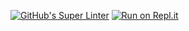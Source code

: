 [![GitHub's Super Linter](https://github.com/ICD20-Digital-Tech-LoganC/Unit1-06-HTML-Favicons/workflows/GitHub's%20Super%20Linter/badge.svg)](https://github.com/ICD20-Digital-Tech-LoganC/Unit1-06-HTML-Favicons/actions)
[![Run on Repl.it](https://repl.it/badge/github/ICD20-Digital-Tech-LoganC/Unit1-06-HTML-Favicons)](https://repl.it/github/ICD20-Digital-Tech-LoganC/Unit1-06-HTML-Favicons)
